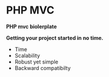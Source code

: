 # PHP MVC
__PHP mvc biolerplate__

**Getting your project started in no time.**
- Time 
- Scalability
- Robust yet simple
- Backward compatibilty
